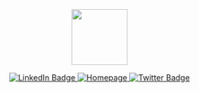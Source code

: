 <div id="header" align="center">
  <img src="https://media.giphy.com/media/SHjOSDkKZ18qOHA5B5/giphy.gif" width="100"/>

  <p />

  <div id="badges">
    <a href="https://www.linkedin.com/in/michael-faisst/" target="_blank">
        <img src="https://img.shields.io/badge/LinkedIn-blue?style=for-the-badge&logo=linkedin&logoColor=white" alt="LinkedIn Badge" />  
    </a>
    <a href="https://michael.faisst.at" target="_blank">
        <img src="https://img.shields.io/badge/Homepage-red?style=for-the-badge&logo=astro&logoColor=white" alt="Homepage" />
    </a>
    <a href="https://twitter.com/vidar34" target="_blank">
        <img src="https://img.shields.io/badge/Twitter-blue?style=for-the-badge&logo=twitter&logoColor=white" alt="Twitter Badge"/>
    </a>
  </div>
</div>

